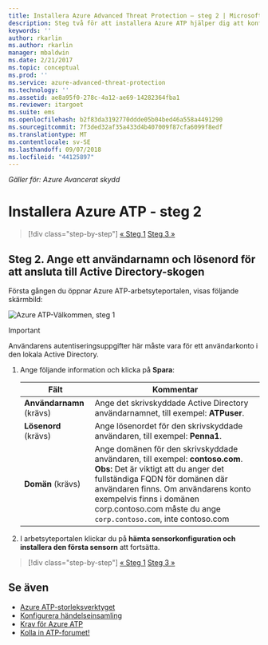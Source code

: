 ```yaml
---
title: Installera Azure Advanced Threat Protection – steg 2 | Microsoft Docs
description: Steg två för att installera Azure ATP hjälper dig att konfigurera domänanslutningsinställningarna på din Azure ATP-molntjänst
keywords: ''
author: rkarlin
ms.author: rkarlin
manager: mbaldwin
ms.date: 2/21/2017
ms.topic: conceptual
ms.prod: ''
ms.service: azure-advanced-threat-protection
ms.technology: ''
ms.assetid: ae8a95f0-278c-4a12-ae69-14282364fba1
ms.reviewer: itargoet
ms.suite: ems
ms.openlocfilehash: b2f83da3192770ddde05b04bed46a558a4491290
ms.sourcegitcommit: 7f3ded32af35a433d4b407009f87cfa6099f8edf
ms.translationtype: MT
ms.contentlocale: sv-SE
ms.lasthandoff: 09/07/2018
ms.locfileid: "44125897"
---
```

*Gäller för: Azure Avancerat skydd*



# <a name="install-azure-atp---step-2"></a>Installera Azure ATP - steg 2

>[!div class="step-by-step"]
[« Steg 1](install-atp-step1.md)
[Steg 3 »](install-atp-step3.md)

## <a name="step-2-provide-a-username-and-password-to-connect-to-your-active-directory-forest"></a>Steg 2. Ange ett användarnamn och lösenord för att ansluta till Active Directory-skogen

Första gången du öppnar Azure ATP-arbetsyteportalen, visas följande skärmbild:

![Azure ATP-Välkommen, steg 1](media/directory-services.png)

> [!IMPORTANT]
> Användarens autentiseringsuppgifter här måste vara för ett användarkonto i den lokala Active Directory. 


1.  Ange följande information och klicka på **Spara**:

    |Fält|Kommentar|
    |---------|------------|
    |**Användarnamn** (krävs)|Ange det skrivskyddade Active Directory användarnamnet, till exempel: **ATPuser**.|
    |**Lösenord** (krävs)|Ange lösenordet för den skrivskyddade användaren, till exempel: **Penna1**.|
    |**Domän** (krävs)|Ange domänen för den skrivskyddade användaren, till exempel: **contoso.com**. **Obs:** Det är viktigt att du anger det fullständiga FQDN för domänen där användaren finns. Om användarens konto exempelvis finns i domänen corp.contoso.com måste du ange `corp.contoso.com`, inte contoso.com|

3. I arbetsyteportalen klickar du på **hämta sensorkonfiguration och installera den första sensorn** att fortsätta.


>[!div class="step-by-step"]
[« Steg 1](install-atp-step1.md)
[Steg 3 »](install-atp-step3.md)


## <a name="see-also"></a>Se även
- [Azure ATP-storleksverktyget](http://aka.ms/aatpsizingtool)
- [Konfigurera händelseinsamling](configure-event-collection.md)
- [Krav för Azure ATP](atp-prerequisites.md)
- [Kolla in ATP-forumet!](https://aka.ms/azureatpcommunity)